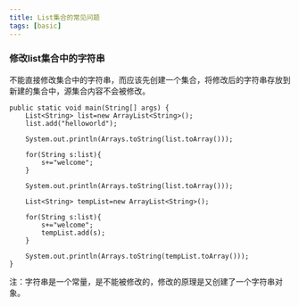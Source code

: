 ```yaml
---
title: List集合的常见问题
tags: [basic]
---
```


### 修改list集合中的字符串

不能直接修改集合中的字符串，而应该先创建一个集合，将修改后的字符串存放到新建的集合中，源集合内容不会被修改。

```
public static void main(String[] args) {
    List<String> list=new ArrayList<String>();
    list.add("helloworld");
    
    System.out.println(Arrays.toString(list.toArray()));
    
    for(String s:list){
        s+="welcome";
    }
    
    System.out.println(Arrays.toString(list.toArray()));
    
    List<String> tempList=new ArrayList<String>();
    
    for(String s:list){
        s+="welcome";
        tempList.add(s);
    }
    
    System.out.println(Arrays.toString(tempList.toArray()));
}
```

注：字符串是一个常量，是不能被修改的，修改的原理是又创建了一个字符串对象。

